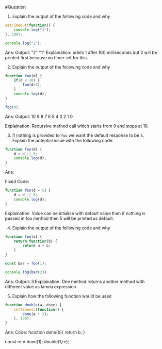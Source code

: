 #Question

1. Explain the output of the following code and why

```jsx
setTimeout(function() {
	console.log("1");
}, 100);  

console.log("2");
```

Ans:
Output: 
"2"
"1"
Explaination: prints 1 after 100 milliseconds but 2 will be printed first because no timer set for this.

2. Explain the output of the following code and why

```jsx
function foo(d) {
	if(d < 10) {
		foo(d+1);
	}
	console.log(d);
}

foo(0);
```

Ans:
Output:
10
9
8
7
6
5
4
3
2
1
0

Explaination: Recursive method call which starts from 0 and stops at 10.

3. If nothing is provided to `foo` we want the default response to be `5`. Explain the potential issue with the following code:

```jsx
function foo(d) {
	d = d || 5;
	console.log(d);
}
```

Ans:

Fixed Code:

```jsx
function foo(d = 5) {
	d = d || 5;
	console.log(d);
}
```
Explaination: Value can be intialise with default value then if nothing is passed in foo method then 5 will be printed as default.

4. Explain the output of the following code and why

```jsx
function foo(a) {
	return function(b) {
		return a + b;
	}
}

const bar = foo(1);

console.log(bar(2))
```

Ans:
Output: 3
Explaination:  One method returns another method with different value as lamda expression


5. Explain how the following function would be used

```jsx
function double(a, done) {
	setTimeout(function() {
		done(a * 2);
	}, 100);
}
```
Ans:
Code:
function done(b){
return b;
}

const re = done(1);
double(1,re);

